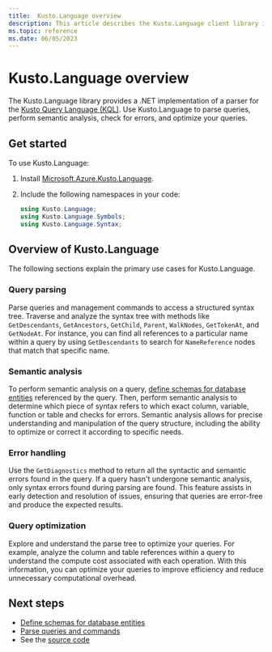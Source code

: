 ```yaml
---
title:  Kusto.Language overview
description: This article describes the Kusto.Language client library in Azure Data Explorer.
ms.topic: reference
ms.date: 06/05/2023
---
```


# Kusto.Language overview

The Kusto.Language library provides a .NET implementation of a parser for the [Kusto Query Language (KQL)](../../query/index.md). Use Kusto.Language to parse queries, perform semantic analysis, check for errors, and optimize your queries.

## Get started

To use Kusto.Language:

1. Install [Microsoft.Azure.Kusto.Language](https://www.nuget.org/packages/Microsoft.Azure.Kusto.Language/).

1. Include the following namespaces in your code:

    ```csharp
    using Kusto.Language;
    using Kusto.Language.Symbols;
    using Kusto.Language.Syntax;
    ```

## Overview of Kusto.Language

The following sections explain the primary use cases for Kusto.Language.

### Query parsing

Parse queries and management commands to access a structured syntax tree. Traverse and analyze the syntax tree with methods like `GetDescendants`, `GetAncestors`, `GetChild`, `Parent`, `WalkNodes`, `GetTokenAt`, and `GetNodeAt`. For instance, you can find all references to a particular name within a query by using `GetDescendants` to search for `NameReference` nodes that match that specific name.

### Semantic analysis

To perform semantic analysis on a query, [define schemas for database entities](kusto-language-define-schemas.md) referenced by the query. Then, perform semantic analysis to determine which piece of syntax refers to which exact column, variable, function or table and checks for errors. Semantic analysis allows for precise understanding and manipulation of the query structure, including the ability to optimize or correct it according to specific needs.

### Error handling

Use the `GetDiagnostics` method to return all the syntactic and semantic errors found in the query. If a query hasn't undergone semantic analysis, only syntax errors found during parsing are found. This feature assists in early detection and resolution of issues, ensuring that queries are error-free and produce the expected results.

### Query optimization

Explore and understand the parse tree to optimize your queries. For example, analyze the column and table references within a query to understand the compute cost associated with each operation. With this information, you can optimize your queries to improve efficiency and reduce unnecessary computational overhead.

## Next steps

* [Define schemas for database entities](kusto-language-define-schemas.md)
* [Parse queries and commands](kusto-language-parse-queries.md)
* See the [source code](https://github.com/microsoft/Kusto-Query-Language)
